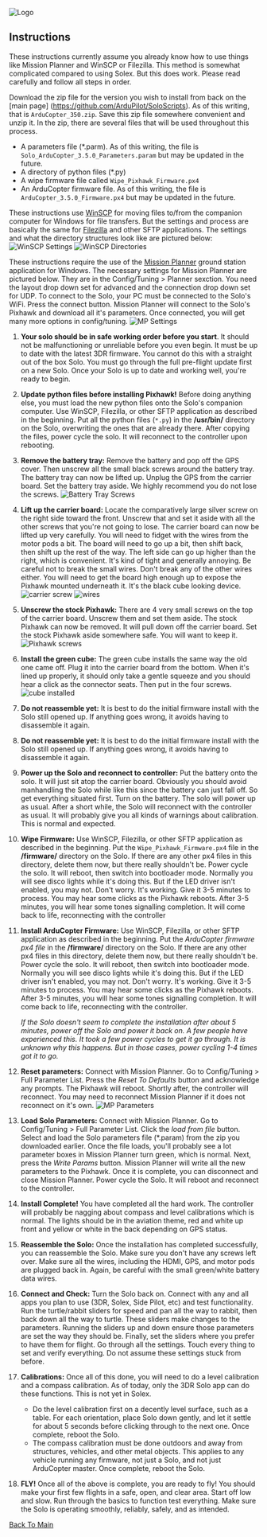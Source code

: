 ![Logo](https://github.com/ArduPilot/SoloScripts/blob/master/Misc/APsolo.jpg)

Instructions
------------
These instructions currently assume you already know how to use things like Mission Planner and WinSCP or Filezilla. This method is somewhat complicated compared to using Solex. But this does work. Please read carefully and follow all steps in order.

Download the zip file for the version you wish to install from back on the [main page] (https://github.com/ArduPilot/SoloScripts). As of this writing, that is `ArduCopter_350.zip`. Save this zip file somewhere convenient and unzip it. In the zip, there are several files that will be used throughout this process.
* A parameters file (*.parm). As of this writing, the file is `Solo_ArduCopter_3.5.0_Parameters.param` but may be updated in the future.
* A directory of python files (*.py)
* A wipe firmware file called `Wipe_Pixhawk_Firmware.px4`
* An ArduCopter firmware file. As of this writing, the file is `ArduCopter_3.5.0_Firmware.px4` but may be updated in the future.

These instructions use [WinSCP](https://winscp.net/eng/download.php) for moving files to/from the companion computer for Windows for file transfers. But the settings and process are basically the same for [Filezilla](https://filezilla-project.org/download.php?type=client) and other SFTP applications.  The settings and what the directory structures look like are pictured below:
  ![WinSCP Settings](https://github.com/ArduPilot/SoloScripts/blob/master/Misc/winscp_settings.jpg)
  ![WinSCP Directories](https://github.com/ArduPilot/SoloScripts/blob/master/Misc/winscp_directories.jpg)

These instructions require the use of the [Mission Planner](http://ardupilot.org/planner/docs/common-install-mission-planner.html) ground station application for Windows. The necessary settings for Mission Planner are pictured below. They are in the Config/Tuning > Planner sexction. You need the layout drop down set for advanced and the connection drop down set for UDP. To connect to the Solo, your PC must be connected to the Solo's WiFi. Press the connect button. Mission Planner will connect to the Solo's Pixhawk and download all it's parameters. Once connected, you will get many more options in config/tuning.
![MP Settings](https://github.com/ArduPilot/SoloScripts/blob/master/Misc/mp_settings.jpg)


1. **Your solo should be in safe working order before you start**. It should not be malfunctioning or unreliable before you even begin. It must be up to date with the latest 3DR firmware. You cannot do this with a straight out of the box Solo. You must go through the full pre-flight update first on a new Solo.  Once your Solo is up to date and working well, you're ready to begin.

2. **Update python files before installing Pixhawk!** Before doing anything else, you must load the new python files onto the Solo's companion computer. Use WinSCP, Filezilla, or other SFTP application as described in the beginning.  Put all the python files (`*.py`) in the **/usr/bin/** directory on the Solo, overwriting the ones that are already there. After copying the files, power cycle the solo. It will reconnect to the controller upon rebooting.

3. **Remove the battery tray:** Remove the battery and pop off the GPS cover.  Then unscrew all the small black screws around the battery tray. The battery tray can now be lifted up.  Unplug the GPS from the carrier board.  Set the battery tray aside. We highly recommend you do not lose the screws.
   ![Battery Tray Screws](https://github.com/ArduPilot/SoloScripts/blob/master/Misc/battery_tray_screws.jpg)

4. **Lift up the carrier board:** Locate the comparatively large silver screw on the right side toward the front. Unscrew that and set it aside with all the other screws that you're not going to lose.  The carrier board can now be lifted up very carefully.  You will need to fidget with the wires from the motor pods a bit.  The board will need to go up a bit, then shift back, then shift up the rest of the way. The left side can go up higher than the right, which is convenient.  It's kind of tight and generally annoying.  Be careful not to break the small wires.  Don't break any of the other wires either.  You will need to get the board high enough up to expose the Pixhawk mounted underneath it.  It's the black cube looking device.
   ![carrier screw](https://github.com/ArduPilot/SoloScripts/blob/master/Misc/carrier_retainer_screw.jpg)
   ![wires](https://github.com/ArduPilot/SoloScripts/blob/master/Misc/carrier_board_wires.jpg)

5. **Unscrew the stock Pixhawk:** There are 4 very small screws on the top of the carrier board. Unscrew them and set them aside. The stock Pixhawk can now be removed. It will pull down off the carrier board. Set the stock Pixhawk aside somewhere safe. You will want to keep it.
   ![Pixhawk screws](https://github.com/ArduPilot/SoloScripts/blob/master/Misc/pixhawk_screws.jpg)

6. **Install the green cube:** The green cube installs the same way the old one came off.  Plug it into the carrier board from the bottom.  When it's lined up properly, it should only take a gentle squeeze and you should hear a click as the connector seats.  Then put in the four screws.
  ![cube installed](https://github.com/ArduPilot/SoloScripts/blob/master/Misc/cube_installed.jpg)
  
7. **Do not reassemble yet:** It is best to do the initial firmware install with the Solo still opened up. If anything goes wrong, it avoids having to disassemble it again. 

7. **Do not reassemble yet:** It is best to do the initial firmware install with the Solo still opened up. If anything goes wrong, it avoids having to disassemble it again. 

8. **Power up the Solo and reconnect to controller:** Put the battery onto the solo. It will just sit atop the carrier board. Obviously you should avoid manhandling the Solo while like this since the battery can just fall off. So get everything situated first.  Turn on the battery.  The solo will power up as usual. After a short while, the Solo will reconnect with the controller as usual. It will probably give you all kinds of warnings about calibration. This is normal and expected.

9. **Wipe Firmware:** Use WinSCP, Filezilla, or other SFTP application as described in the beginning.  Put the `Wipe_Pixhawk_Firmware.px4` file in the **/firmware/** directory on the Solo. If there are any other px4 files in this directory, delete them now, but there really shouldn't be. Power cycle the solo. It will reboot, then switch into bootloader mode. Normally you will see disco lights while it's doing this. But if the LED driver isn't enabled, you may not. Don't worry. It's working. Give it 3-5 minutes to process. You may hear some clicks as the Pixhawk reboots. After 3-5 minutes, you will hear some tones signalling completion. It will come back to life, reconnecting with the controller

10. **Install ArduCopter Firmware:** Use WinSCP, Filezilla, or other SFTP application as described in the beginning.  Put the _ArduCopter firmware px4 file_ in the **/firmware/** directory on the Solo. If there are any other px4 files in this directory, delete them now, but there really shouldn't be. Power cycle the solo. It will reboot, then switch into bootloader mode. Normally you will see disco lights while it's doing this. But if the LED driver isn't enabled, you may not. Don't worry. It's working. Give it 3-5 minutes to process. You may hear some clicks as the Pixhawk reboots. After 3-5 minutes, you will hear some tones signalling completion. It will come back to life, reconnecting with the controller.

    _If the Solo doesn't seem to complete the installation after about 5 minutes, power off the Solo and power it back on.  A few people have experienced this. It took a few power cycles to get it go through. It is unknown why this happens.  But in those cases, power cycling 1-4 times got it to go._
    

11. **Reset parameters:** Connect with Mission Planner. Go to Config/Tuning > Full Parameter List. Press the _Reset To Defaults_ button and acknowledge any prompts.  The Pixhawk will reboot.  Shortly after, the controller will reconnect. You may need to reconnect Mission Planner if it does not reconnect on it's own.
  ![MP Parameters](https://github.com/ArduPilot/SoloScripts/blob/master/Misc/mp_parameters.jpg)

12. **Load Solo Parameters:** Connect with Mission Planner. Go to Config/Tuning > Full Parameter List. Click the _load from file_ button.  Select and load the Solo parameters file (*.param) from the zip you downloaded earlier. Once the file loads, you'll probably see a lot parameter boxes in Mission Planner turn green, which is normal.  Next, press the _Write Params_ button.  Mission Planner will write all the new parameters to the Pixhawk. Once it is complete, you can disconnect and close Mission Planner.  Power cycle the Solo. It will reboot and reconnect to the controller.

13. **Install Complete!**  You have completed all the hard work.  The controller will probably be nagging about compass and level calibrations which is normal.  The lights should be in the aviation theme, red and white up front and yellow or white in the back depending on GPS status.

14. **Reassemble the Solo:** Once the installation has completed successfully, you can reassemble the Solo. Make sure you don't have any screws left over.  Make sure all the wires, including the HDMI, GPS, and motor pods are plugged back in. Again, be careful with the small green/white battery data wires.

15. **Connect and Check:** Turn the Solo back on. Connect with any and all apps you plan to use (3DR, Solex, Side Pilot, etc) and test functionality. Run the turtle/rabbit sliders for speed and pan all the way to rabbit, then back down all the way to turtle. These sliders make changes to the parameters. Running the sliders up and down ensure those parameters are set the way they should be. Finally, set the sliders where you prefer to have them for flight. Go through all the settings. Touch every thing to set and verify everything. Do not assume these settings stuck from before.

16. **Calibrations:** Once all of this done, you will need to do a level calibration and a compass calibration. As of today, only the 3DR Solo app can do these functions. This is not yet in Solex.
    * Do the level calibration first on a decently level surface, such as a table. For each orientation, place Solo down gently, and let it settle for about 5 seconds before clicking through to the next one. Once complete, reboot the Solo.
    * The compass calibration must be done outdoors and away from structures, vehicles, and other metal objects. This applies to any vehicle running any firmware, not just a Solo, and not just ArduCopter master. Once complete, reboot the Solo.

17. **FLY!** Once all of the above is complete, you are ready to fly! You should make your first few flights in a safe, open, and clear area. Start off low and slow. Run through the basics to function test everything.  Make sure the Solo is operating smoothly, reliably, safely, and as intended.

[Back To Main](../master/README.md)
